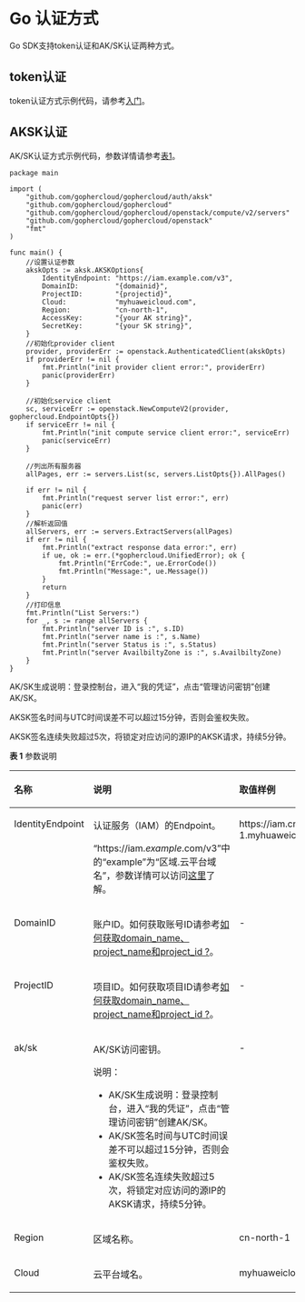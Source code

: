 # Go 认证方式<a name="ZH-CN_TOPIC_0133187915"></a>

Go SDK支持token认证和AK/SK认证两种方式。

## token认证<a name="section14908101113915"></a>

token认证方式示例代码，请参考[入门](Go-入门.md)。

## AKSK认证<a name="section397714187393"></a>

AK/SK认证方式示例代码，参数详情请参考[表1](#table4561115173218)。

```
package main

import (
	"github.com/gophercloud/gophercloud/auth/aksk"
	"github.com/gophercloud/gophercloud"
	"github.com/gophercloud/gophercloud/openstack/compute/v2/servers"
	"github.com/gophercloud/gophercloud/openstack"
	"fmt"
)

func main() {
	//设置认证参数
	akskOpts := aksk.AKSKOptions{
		IdentityEndpoint: "https://iam.example.com/v3",
		DomainID:         "{domainid}",
		ProjectID:        "{projectid}",
		Cloud:            "myhuaweicloud.com",
		Region:           "cn-north-1",
		AccessKey:        "{your AK string}",
		SecretKey:        "{your SK string}",
	}
	//初始化provider client
	provider, providerErr := openstack.AuthenticatedClient(akskOpts)
	if providerErr != nil {
		fmt.Println("init provider client error:", providerErr)
		panic(providerErr)
	}

	//初始化service client
	sc, serviceErr := openstack.NewComputeV2(provider, gophercloud.EndpointOpts{})
	if serviceErr != nil {
		fmt.Println("init compute service client error:", serviceErr)
		panic(serviceErr)
	}

	//列出所有服务器
	allPages, err := servers.List(sc, servers.ListOpts{}).AllPages()

	if err != nil {
		fmt.Println("request server list error:", err)
		panic(err)
	}
	//解析返回值
	allServers, err := servers.ExtractServers(allPages)
	if err != nil {
		fmt.Println("extract response data error:", err)
		if ue, ok := err.(*gophercloud.UnifiedError); ok {
			fmt.Println("ErrCode:", ue.ErrorCode())
			fmt.Println("Message:", ue.Message())
		}
		return
	}
	//打印信息
	fmt.Println("List Servers:")
	for _, s := range allServers {
		fmt.Println("server ID is :", s.ID)
		fmt.Println("server name is :", s.Name)
		fmt.Println("server Status is :", s.Status)
		fmt.Println("server AvailbiltyZone is :", s.AvailbiltyZone)
	}
}
```

AK/SK生成说明：登录控制台，进入“我的凭证”，点击“管理访问密钥”创建AK/SK。

AKSK签名时间与UTC时间误差不可以超过15分钟，否则会鉴权失败。

AKSK签名连续失败超过5次，将锁定对应访问的源IP的AKSK请求，持续5分钟。

**表 1**  参数说明

<a name="table4561115173218"></a>
<table><thead align="left"><tr id="row12561105113219"><th class="cellrowborder" valign="top" width="18.51185118511851%" id="mcps1.2.4.1.1"><p id="p195611252321"><a name="p195611252321"></a><a name="p195611252321"></a>名称</p>
</th>
<th class="cellrowborder" valign="top" width="36.773677367736774%" id="mcps1.2.4.1.2"><p id="p456145133212"><a name="p456145133212"></a><a name="p456145133212"></a>说明</p>
</th>
<th class="cellrowborder" valign="top" width="44.71447144714472%" id="mcps1.2.4.1.3"><p id="p175619553214"><a name="p175619553214"></a><a name="p175619553214"></a>取值样例</p>
</th>
</tr>
</thead>
<tbody><tr id="row71371932171914"><td class="cellrowborder" valign="top" width="18.51185118511851%" headers="mcps1.2.4.1.1 "><p id="p7137143201919"><a name="p7137143201919"></a><a name="p7137143201919"></a>IdentityEndpoint</p>
</td>
<td class="cellrowborder" valign="top" width="36.773677367736774%" headers="mcps1.2.4.1.2 "><p id="p082312211563"><a name="p082312211563"></a><a name="p082312211563"></a>认证服务（IAM）的Endpoint。</p>
<p id="zh-cn_topic_0121671869_li10140171754817p0"><a name="zh-cn_topic_0121671869_li10140171754817p0"></a><a name="zh-cn_topic_0121671869_li10140171754817p0"></a>“https://iam.<em id="i86181317204018"><a name="i86181317204018"></a><a name="i86181317204018"></a>example</em>.com/v3”中的“example”为“区域.云平台域名”，参数详情可以访问<a href="https://developer.huaweicloud.com/endpoint" target="_blank" rel="noopener noreferrer">这里</a>了解。</p>
</td>
<td class="cellrowborder" valign="top" width="44.71447144714472%" headers="mcps1.2.4.1.3 "><p id="p105621519321"><a name="p105621519321"></a><a name="p105621519321"></a>https://iam.cn-north-1.myhuaweicloud.com/v3</p>
</td>
</tr>
<tr id="row18519162992310"><td class="cellrowborder" valign="top" width="18.51185118511851%" headers="mcps1.2.4.1.1 "><p id="p125191529122311"><a name="p125191529122311"></a><a name="p125191529122311"></a>DomainID</p>
</td>
<td class="cellrowborder" valign="top" width="36.773677367736774%" headers="mcps1.2.4.1.2 "><p id="p856285113212"><a name="p856285113212"></a><a name="p856285113212"></a>账户ID。如何获取账号ID请参考<a href="如何获取domain_name-project_name和project_id.md">如何获取domain_name、project_name和project_id ?</a>。</p>
</td>
<td class="cellrowborder" valign="top" width="44.71447144714472%" headers="mcps1.2.4.1.3 "><p id="p25628523215"><a name="p25628523215"></a><a name="p25628523215"></a>-</p>
</td>
</tr>
<tr id="row5586185120233"><td class="cellrowborder" valign="top" width="18.51185118511851%" headers="mcps1.2.4.1.1 "><p id="p18586175120237"><a name="p18586175120237"></a><a name="p18586175120237"></a>ProjectID</p>
</td>
<td class="cellrowborder" valign="top" width="36.773677367736774%" headers="mcps1.2.4.1.2 "><p id="p1460119015257"><a name="p1460119015257"></a><a name="p1460119015257"></a>项目ID。如何获取项目ID请参考<a href="如何获取domain_name-project_name和project_id.md">如何获取domain_name、project_name和project_id ?</a>。</p>
</td>
<td class="cellrowborder" valign="top" width="44.71447144714472%" headers="mcps1.2.4.1.3 "><p id="p460316092514"><a name="p460316092514"></a><a name="p460316092514"></a>-</p>
</td>
</tr>
<tr id="row175617593220"><td class="cellrowborder" valign="top" width="18.51185118511851%" headers="mcps1.2.4.1.1 "><p id="p88021832125310"><a name="p88021832125310"></a><a name="p88021832125310"></a>ak/sk</p>
</td>
<td class="cellrowborder" valign="top" width="36.773677367736774%" headers="mcps1.2.4.1.2 "><p id="p20367134212540"><a name="p20367134212540"></a><a name="p20367134212540"></a>AK/SK访问密钥。</p>
<div class="note" id="note1564918718544"><a name="note1564918718544"></a><a name="note1564918718544"></a><span class="notetitle"> 说明： </span><div class="notebody"><a name="ul161113510548"></a><a name="ul161113510548"></a><ul id="ul161113510548"><li>AK/SK生成说明：登录控制台，进入“我的凭证”，点击“管理访问密钥”创建AK/SK。</li><li>AK/SK签名时间与UTC时间误差不可以超过15分钟，否则会鉴权失败。</li><li>AK/SK签名连续失败超过5次，将锁定对应访问的源IP的AKSK请求，持续5分钟。</li></ul>
</div></div>
</td>
<td class="cellrowborder" valign="top" width="44.71447144714472%" headers="mcps1.2.4.1.3 "><p id="p87781732115313"><a name="p87781732115313"></a><a name="p87781732115313"></a>-</p>
</td>
</tr>
<tr id="row856217512326"><td class="cellrowborder" valign="top" width="18.51185118511851%" headers="mcps1.2.4.1.1 "><p id="p3254718185715"><a name="p3254718185715"></a><a name="p3254718185715"></a>Region</p>
</td>
<td class="cellrowborder" valign="top" width="36.773677367736774%" headers="mcps1.2.4.1.2 "><p id="p18251173415715"><a name="p18251173415715"></a><a name="p18251173415715"></a>区域名称。</p>
</td>
<td class="cellrowborder" valign="top" width="44.71447144714472%" headers="mcps1.2.4.1.3 "><p id="p1563110552585"><a name="p1563110552585"></a><a name="p1563110552585"></a>cn-north-1</p>
</td>
</tr>
<tr id="row14629182212575"><td class="cellrowborder" valign="top" width="18.51185118511851%" headers="mcps1.2.4.1.1 "><p id="p19630122135714"><a name="p19630122135714"></a><a name="p19630122135714"></a>Cloud</p>
</td>
<td class="cellrowborder" valign="top" width="36.773677367736774%" headers="mcps1.2.4.1.2 "><p id="p8630172215574"><a name="p8630172215574"></a><a name="p8630172215574"></a>云平台域名。</p>
</td>
<td class="cellrowborder" valign="top" width="44.71447144714472%" headers="mcps1.2.4.1.3 "><p id="p1163015226572"><a name="p1163015226572"></a><a name="p1163015226572"></a>myhuaweicloud.com</p>
</td>
</tr>
</tbody>
</table>

